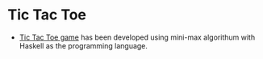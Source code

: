# Tic Tac Toe
* [Tic Tac Toe game](https://en.wikipedia.org/wiki/Tic-tac-toe) has been developed using mini-max algorithum with Haskell as the programming language. 
